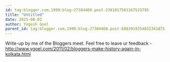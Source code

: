 ```yaml
---
id: tag:blogger.com,1999:blog-27384460.post-2381017581167523795
title: "Untitled"
date: 2025-08-02
author: Yogesh Goel
parent_id: tag:blogger.com,1999:blog-27384460.post-6083919354031341075
---
```


Write-up by me of the Bloggers meet. Feel free to leave ur feedback - http://www.ygoel.com/2011/02/bloggers-make-history-again-in-kolkata.html